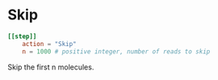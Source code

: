 # Skip

```toml
[[step]]
    action = "Skip"
    n = 1000 # positive integer, number of reads to skip
```

Skip the first n molecules.



